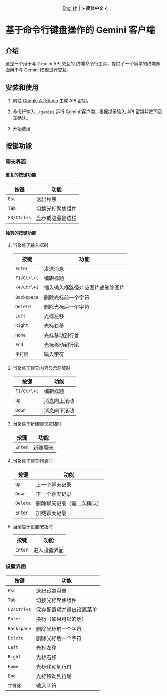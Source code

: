 <div align="center">

[English](README.md) | **&gt; 简体中文 &lt;**

</div>

# 基于命令行键盘操作的 Gemini 客户端

## 介绍

这是一个用于与 Gemini API 交互的 终端命令行工具，提供了一个简单的终端界面用于与 Gemini 模型进行交互。

## 安装和使用

1. 前往 [Google AI Studio](https://aistudio.google.com/app/apikey) 生成 API 密钥。

2. 命令行输入 `./gemini` 运行 Gemini 客户端，根据提示输入 API 密钥并按下回车确认。

3. 开始使用

## 按键功能

### 聊天界面

#### 重复的按键功能

| 按键 | 功能 |
| --- | --- |
| `Esc` | 退出程序 |
| `Tab` | 切换光标聚焦组件 |
| `F3/Ctrl+s` | 显示或隐藏侧边栏 |

#### 独有的按键功能

1. 当聚焦于输入框时

    | 按键 | 功能 |
    | --- | --- |
    | `Enter` | 发送消息 |
    | `F1/Ctrl+t` | 编辑标题 |
    | `F4/Ctrl+i` | 插入输入框路径对应图片或删除图片 |
    | `Backspace` | 删除光标前一个字符 |
    | `Delete` | 删除光标后一个字符 |
    | `Left` | 光标左移 |
    | `Right` | 光标右移 |
    | `Home` | 光标移动到行首 |
    | `End` | 光标移动到行尾 |
    | `字符键` | 输入字符 |

2. 当聚焦于聊天内容显示区域时

    | 按键 | 功能 |
    | --- | --- |
    | `F1/Ctrl+t` | 编辑标题 |
    | `Up` | 消息向上滚动 |
    | `Down` | 消息向下滚动 |

3. 当聚焦于新建聊天按钮时

    | 按键 | 功能 |
    | --- | --- |
    | `Enter` | 新建聊天 |

4. 当聚焦于聊天列表时

    | 按键 | 功能 |
    | --- | --- |
    | `Up` | 上一个聊天记录 |
    | `Down` | 下一个聊天记录 |
    | `Delete` | 删除聊天记录（需二次确认） |
    | `Enter` | 加载聊天记录 |

5. 当聚焦于设置按钮时

    | 按键 | 功能 |
    | --- | --- |
    | `Enter` | 进入设置界面 |

### 设置界面

| 按键 | 功能 |
| --- | --- |
| `Esc` | 退出设置菜单 |
| `Tab` | 切换光标聚焦组件 |
| `F2/Ctrl+s` | 保存配置项并退出设置菜单 |
| `Enter` | 换行（如果可以的话） |
| `Backspace` | 删除光标前一个字符 |
| `Delete` | 删除光标后一个字符 |
| `Left` | 光标左移 |
| `Right` | 光标右移 |
| `Home` | 光标移动到行首 |
| `End` | 光标移动到行尾 |
| `字符键` | 输入字符 |
